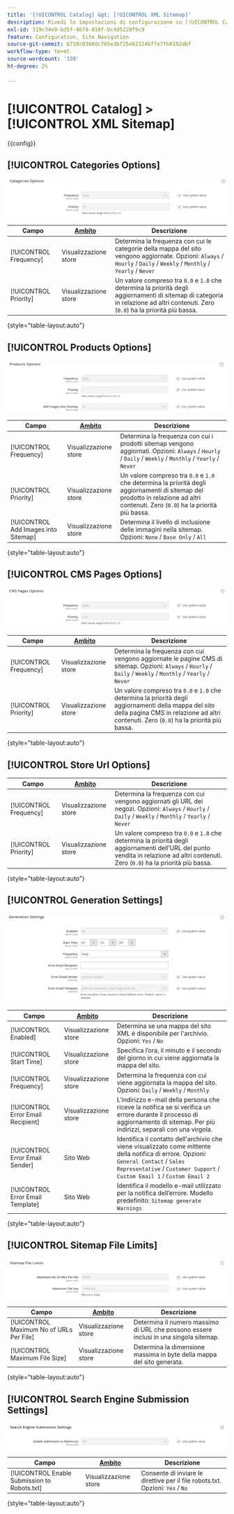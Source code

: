 ```yaml
---
title: '[!UICONTROL Catalog] &gt; [!UICONTROL XML Sitemap]'
description: Rivedi le impostazioni di configurazione su [!UICONTROL Catalog] &gt; [!UICONTROL XML Sitemap] pagina dell’amministratore di Commerce.
exl-id: 319c34e9-bd5f-46f8-810f-bc4d5228f9c9
feature: Configuration, Site Navigation
source-git-commit: b710c0368dc765e3bf25e82324bffe7fb8192dbf
workflow-type: tm+mt
source-wordcount: '339'
ht-degree: 2%

---
```


# [!UICONTROL Catalog] > [!UICONTROL XML Sitemap]

{{config}}

## [!UICONTROL Categories Options]

![Opzioni Categorie](./assets/xml-sitemap-categories-options.png)<!-- zoom -->

<!-- [Categories Options](https://docs.magento.com/user-guide/marketing/sitemap-xml-configure.html) -->

| Campo | [Ambito](../../getting-started/websites-stores-views.md#scope-settings) | Descrizione |
|--- |--- |--- |
| [!UICONTROL Frequency] | Visualizzazione store | Determina la frequenza con cui le categorie della mappa del sito vengono aggiornate. Opzioni: `Always` / `Hourly` / `Daily` / `Weekly` / `Monthly` / `Yearly` / `Never` |
| [!UICONTROL Priority] | Visualizzazione store | Un valore compreso tra `0.0` e `1.0` che determina la priorità degli aggiornamenti di sitemap di categoria in relazione ad altri contenuti. Zero (`0.0`) ha la priorità più bassa. |

{style="table-layout:auto"}

## [!UICONTROL Products Options]

![Opzioni prodotti](./assets/xml-sitemap-products-options.png)<!-- zoom -->

<!-- [Products Options](https://docs.magento.com/user-guide/marketing/sitemap-xml-configure.html) -->

| Campo | [Ambito](../../getting-started/websites-stores-views.md#scope-settings) | Descrizione |
|--- |--- |--- |
| [!UICONTROL Frequency] | Visualizzazione store | Determina la frequenza con cui i prodotti sitemap vengono aggiornati. Opzioni: `Always` / `Hourly` / `Daily` / `Weekly` / `Monthly` / `Yearly` / `Never` |
| [!UICONTROL Priority] | Visualizzazione store | Un valore compreso tra `0.0` e `1.0` che determina la priorità degli aggiornamenti di sitemap del prodotto in relazione ad altri contenuti. Zero (`0.0`) ha la priorità più bassa. |
| [!UICONTROL Add Images into Sitemap] | Visualizzazione store | Determina il livello di inclusione delle immagini nella sitemap. Opzioni: `None` / `Base Only` / `All` |

{style="table-layout:auto"}

## [!UICONTROL CMS Pages Options]

![Opzioni pagine CMS](./assets/xml-sitemap-cms-pages-options.png)<!-- zoom -->

<!-- [CMS Pages Options](https://docs.magento.com/user-guide/marketing/sitemap-xml-configure.html) -->

| Campo | [Ambito](../../getting-started/websites-stores-views.md#scope-settings) | Descrizione |
|--- |--- |--- |
| [!UICONTROL Frequency] | Visualizzazione store | Determina la frequenza con cui vengono aggiornate le pagine CMS di sitemap. Opzioni: `Always` / `Hourly` / `Daily` / `Weekly` / `Monthly` / `Yearly` / `Never` |
| [!UICONTROL Priority] | Visualizzazione store | Un valore compreso tra `0.0` e `1.0` che determina la priorità degli aggiornamenti della mappa del sito della pagina CMS in relazione ad altri contenuti. Zero (`0.0`) ha la priorità più bassa. |

{style="table-layout:auto"}

## [!UICONTROL Store Url Options]

| Campo | [Ambito](../../getting-started/websites-stores-views.md#scope-settings) | Descrizione |
|--- |--- |--- |
| [!UICONTROL Frequency] | Visualizzazione store | Determina la frequenza con cui vengono aggiornati gli URL dei negozi. Opzioni: `Always` / `Hourly` / `Daily` / `Weekly` / `Monthly` / `Yearly` / `Never` |
| [!UICONTROL Priority] | Visualizzazione store | Un valore compreso tra `0.0` e `1.0` che determina la priorità degli aggiornamenti dell’URL del punto vendita in relazione ad altri contenuti. Zero (`0.0`) ha la priorità più bassa. |

{style="table-layout:auto"}

## [!UICONTROL Generation Settings]

![Impostazioni di generazione](./assets/xml-sitemap-generation-settings.png)<!-- zoom -->

<!-- [Generation Settings](https://docs.magento.com/user-guide/marketing/sitemap-xml-configure.html) -->

| Campo | [Ambito](../../getting-started/websites-stores-views.md#scope-settings) | Descrizione |
|--- |--- |--- |
| [!UICONTROL Enabled] | Visualizzazione store | Determina se una mappa del sito XML è disponibile per l&#39;archivio. Opzioni: `Yes` / `No` |
| [!UICONTROL Start Time] | Visualizzazione store | Specifica l’ora, il minuto e il secondo del giorno in cui viene aggiornata la mappa del sito. |
| [!UICONTROL Frequency] | Visualizzazione store | Determina la frequenza con cui viene aggiornata la mappa del sito. Opzioni: `Daily` / `Weekly` / `Monthly` |
| [!UICONTROL Error Email Recipient] | Visualizzazione store | L’indirizzo e-mail della persona che riceve la notifica se si verifica un errore durante il processo di aggiornamento di sitemap. Per più indirizzi, separali con una virgola. |
| [!UICONTROL Error Email Sender] | Sito Web | Identifica il contatto dell&#39;archivio che viene visualizzato come mittente della notifica di errore. Opzioni: `General Contact` / `Sales Representative` / `Customer Support` / `Custom Email 1` / `Custom Email 2` |
| [!UICONTROL Error Email Template] | Sito Web | Identifica il modello e-mail utilizzato per la notifica dell’errore. Modello predefinito: `Sitemap generate Warnings` |

{style="table-layout:auto"}

## [!UICONTROL Sitemap File Limits]

![Limiti file Sitemap](./assets/xml-sitemap-sitemap-file-limits.png)<!-- zoom -->

<!-- [Sitemap File Limits](https://docs.magento.com/user-guide/marketing/sitemap-xml-configure.html) -->

| Campo | [Ambito](../../getting-started/websites-stores-views.md#scope-settings) | Descrizione |
|--- |--- |--- |
| [!UICONTROL Maximum No of URLs Per File] | Visualizzazione store | Determina il numero massimo di URL che possono essere inclusi in una singola sitemap. |
| [!UICONTROL Maximum File Size] | Visualizzazione store | Determina la dimensione massima in byte della mappa del sito generata. |

{style="table-layout:auto"}

## [!UICONTROL Search Engine Submission Settings]

![Impostazioni invio motore di ricerca](./assets/xml-sitemap-search-engine-submission-settings.png)<!-- zoom -->

<!-- [Search Engine Submission Settings](https://docs.magento.com/user-guide/marketing/sitemap-xml-configure.html) -->

| Campo | [Ambito](../../getting-started/websites-stores-views.md#scope-settings) | Descrizione |
|--- |--- |--- |
| [!UICONTROL Enable Submission to Robots.txt] | Visualizzazione store | Consente di inviare le direttive per il file robots.txt. Opzioni: `Yes` / `No` |

{style="table-layout:auto"}
